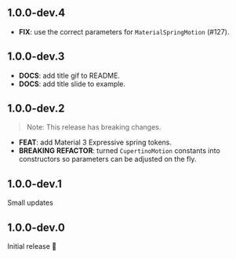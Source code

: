 ## 1.0.0-dev.4

 - **FIX**: use the correct parameters for `MaterialSpringMotion` (#127).

## 1.0.0-dev.3

 - **DOCS**: add title gif to README.
 - **DOCS**: add title slide to example.

## 1.0.0-dev.2

> Note: This release has breaking changes.

 - **FEAT**: add Material 3 Expressive spring tokens.
 - **BREAKING** **REFACTOR**: turned `CupertinoMotion` constants into constructors so parameters can be adjusted on the fly.

## 1.0.0-dev.1

Small updates


## 1.0.0-dev.0

Initial release 🥂